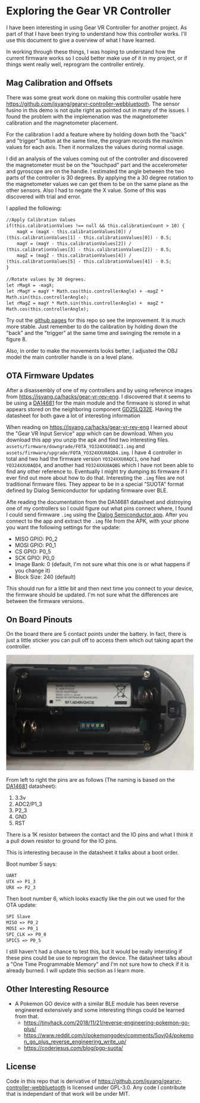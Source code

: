# Exploring the Gear VR Controller

I have been interesting in using Gear VR Controller for another project. As part of that I have been trying to understand how this controller works. I'll use this document to give a overview of what I have learned.

In working through these things, I was hoping to understand how the current firmware works so I could better make use of it in my project, or if things went really well, reprogram the controller entirely.

## Mag Calibration and Offsets

There was some great work done on making this controller usable here https://github.com/jsyang/gearvr-controller-webbluetooth. The sensor fusino in this demo is not quite right as pointed out in many of the issues. I found the problem with the implemenation was the magnetometer calibration and the magnetometer placement.

For the calibration I add a feature where by holding down both the "back" and "trigger" button at the same time, the program records the max/min values for each axis. Then it normalizes the values during normal usage.

I did an analysis of the values coming out of the controller and discovered the magnetometer must be on the "touchpad" part and the accelerometer and gyroscope are on the handle. I estimated the angle between the two parts of the controller is 30 degrees. By applying the a 30 degree rotation to the magnetometer values we can get them to be on the same plane as the other sensors. Also I had to negate the X value. Some of this was discovered with trial and error.

I applied the following:

```
//Apply Calibration Values
if(this.calibrationValues !== null && this.calibrationCount > 10) {
    magX = (magX - this.calibrationValues[0]) / (this.calibrationValues[1] - this.calibrationValues[0]) - 0.5;
    magY = (magY - this.calibrationValues[2]) / (this.calibrationValues[3] - this.calibrationValues[2]) - 0.5;
    magZ = (magZ - this.calibrationValues[4]) / (this.calibrationValues[5] - this.calibrationValues[4]) - 0.5;
}

//Rotate values by 30 degrees.
let rMagX = -magX;
let rMagY = magY * Math.cos(this.controllerAngle) + -magZ * Math.sin(this.controllerAngle);
let rMagZ = magY * Math.sin(this.controllerAngle) +  magZ * Math.cos(this.controllerAngle);
```

Try out the [github pages](cwig.github.io/gearvr-exploration/index.html) for this repo so see the improvement. It is much more stable. Just remember to do the calibration by holding down the "back" and the "trigger" at the same time and swinging the remote in a figure 8.

Also, in order to make the movements looks better, I adjusted the OBJ model the main controller handle is on a level plane.

## OTA Firmware Updates

After a disassembly of one of my controllers and by using reference images from https://jsyang.ca/hacks/gear-vr-rev-eng. I discovered that it seems to be using a [DA14681](https://www.dialog-semiconductor.com/products/bluetooth-low-energy/da14680-and-da14681#tab-field_tab_content_resources) for the main module and the firmware is stored in what appears stored on the neighboring component [GD25LQ32E](https://www.gigadevice.com/flash-memory/gd25lq32e/). Having the datasheet for both gave a lot of interesting information

When reading on https://jsyang.ca/hacks/gear-vr-rev-eng I learned about the "Gear VR Input Service" app which can be download. When you download this app you unzip the apk and find two interesting files. `assets/firmware/downgrade/FOTA_YO324XXU0AQC1.img` and `assets/firmware/upgrade/FOTA_YO324XXU0AQD4.img`. I have 4 controller in total and two had the firmware version `YO324XXU0AQC1`, one had `YO324XXU0AQD4`, and another had `YO324XXU0AQBG` which I have not been able to find any other reference to. Eventually I might try dumping `BG` firmware if I ever find out more about how to do that. Interesting the `.img` files are not traditional firmware files. They appear to be in a special "SUOTA" format defined by Dialog Semiconductor for updating firmware over BLE.

Afte reading the documentation from the DA14681 datasheet and distroying one of my controllers so I could figure out what pins connect where, I found I could send firmware `.img` using the [Dialog Semiconductor app](https://play.google.com/store/apps/details?id=com.dialog.suota). After you connect to the app and extract the `.img` file from the APK, with your phone you want the following settings for the update:
- MISO GPIO: P0_2
- MOSI GPIO: P0_1
- CS GPIO: P0_5
- SCK GPIO: P0_0
- Image Bank: 0 (default, I'm not sure what this one is or what happens if you change it)
- Block Size: 240 (default)

This should run for a little bit and then next time you connect to your device, the firmware should be updated. I'm not sure what the differences are between the firmware versions.

## On Board Pinouts

On the board there are 5 contact points under the battery. In fact, there is just a little sticker you can pull off to access them which out taking apart the controller.

![Image of 5 Contact Points](images/five_contact_points.jpg)

From left to right the pins are as follows (The naming is based on the [DA14681](https://www.dialog-semiconductor.com/products/bluetooth-low-energy/da14680-and-da14681#tab-field_tab_content_resources) datasheet):

1. 3.3v
2. ADC2/P1_3
3. P2_3
4. GND
5. RST

There is a 1K resistor between the contact and the IO pins and what I think it a pull down resistor to ground for the IO pins.

This is interesting because in the datasheet it talks about a boot order.

Boot number 5 says:

```
UART
UTX => P1_3
URX => P2_3
```

Then boot number 6, which looks exactly like the pin out we used for the OTA update:

```
SPI Slave
MISO => P0_2
MOSI => P0_1
SPI_CLK => P0_0
SPICS => P0_5
```

I still haven't had a chance to test this, but it would be really intersting if these pins could be use to reprogram the device. The datasheet talks about a "One Time Programmable Memory" and I'm not sure how to check if it is already burned. I will update this section as I learn more.

## Other Interesting Resource

- A Pokemon GO device with a similar BLE module has been reverse engineered extensively and some interesting things could be learned from that.
  - https://tinyhack.com/2018/11/21/reverse-engineering-pokemon-go-plus/
  - https://www.reddit.com/r/pokemongodev/comments/5ovj04/pokemon_go_plus_reverse_engineering_write_up/
  - https://coderjesus.com/blog/pgp-suota/

## License

Code in this repo that is derivative of https://github.com/jsyang/gearvr-controller-webbluetooth is licensed under GPL-3.0. Any code I contribute that is independant of that work will be under MIT.
